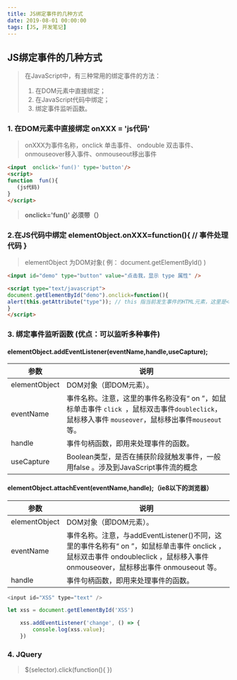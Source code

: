 ```yaml
---
title: JS绑定事件的几种方式
date: 2019-08-01 00:00:00
tags: [JS, 开发笔记]
---
```

## JS绑定事件的几种方式
>    在JavaScript中，有三种常用的绑定事件的方法：
> 1. 在DOM元素中直接绑定；
> 2. 在JavaScript代码中绑定；
> 3. 绑定事件监听函数。

 ### 1. 在DOM元素中直接绑定  onXXX = 'js代码'

> onXXX为事件名称，onclick 单击事件、 ondouble 双击事件、onmouseover移入事件、onmouseout移出事件

```html
<input  onclick='fun()' type='button'/>
<script>
function  fun(){
   (js代码) 
}
</script>
```

> **onclick='fun()'    必须带（）**

###  2.在JS代码中绑定    elementObject.onXXX=function(){     // 事件处理代码    }

>elementObject 为DOM对象( 例： document.getElementById()    ) 

```html
<input id="demo" type="button" value="点击我，显示 type 属性" />

<script type="text/javascript">
document.getElementById("demo").onclick=function(){
alert(this.getAttribute("type")); // this 指当前发生事件的HTML元素，这里是<div>标签
}
</script>
```

### 3. 绑定事件监听函数     (优点：可以监听多种事件)

####  elementObject.addEventListener(eventName,handle,useCapture);

| 参数          | 说明                                                         |
| ------------- | ------------------------------------------------------------ |
| elementObject | DOM对象（即DOM元素）。                                       |
| eventName     | 事件名称。注意，这里的事件名称没有“ on ”，如鼠标单击事件 `click `，鼠标双击事件` doubleclick `，鼠标移入事件 `mouseover`，鼠标移出事件` mouseout `等。 |
| handle        | 事件句柄函数，即用来处理事件的函数。                         |
| useCapture    | Boolean类型，是否在捕获阶段就触发事件，一般用false 。涉及到JavaScript事件流的概念 |

#### elementObject.attachEvent(eventName,handle);（ie8以下的浏览器）

| 参数          | 说明                                                         |
| ------------- | ------------------------------------------------------------ |
| elementObject | DOM对象（即DOM元素）。                                       |
| eventName     | 事件名称。注意，与addEventListener()不同，这里的事件名称有“ on ”，如鼠标单击事件 onclick ，鼠标双击事件 ondoubleclick ，鼠标移入事件 onmouseover，鼠标移出事件 onmouseout 等。 |
| handle        | 事件句柄函数，即用来处理事件的函数。                         |

```js
<input id="XSS" type="text" />

let xss = document.getElementById('XSS')

    xss.addEventListener('change', () => {
        console.log(xss.value);
    })
```

### 4. JQuery

> $(selector).click(function(){  })